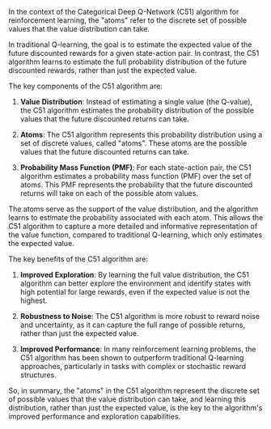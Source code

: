 In the context of the Categorical Deep Q-Network (C51) algorithm for reinforcement learning, the "atoms" refer to the discrete set of possible values that the value distribution can take.

In traditional Q-learning, the goal is to estimate the expected value of the future discounted rewards for a given state-action pair. In contrast, the C51 algorithm learns to estimate the full probability distribution of the future discounted rewards, rather than just the expected value.

The key components of the C51 algorithm are:

1. **Value Distribution**: Instead of estimating a single value (the Q-value), the C51 algorithm estimates the probability distribution of the possible values that the future discounted returns can take.

2. **Atoms**: The C51 algorithm represents this probability distribution using a set of discrete values, called "atoms". These atoms are the possible values that the future discounted returns can take.

3. **Probability Mass Function (PMF)**: For each state-action pair, the C51 algorithm estimates a probability mass function (PMF) over the set of atoms. This PMF represents the probability that the future discounted returns will take on each of the possible atom values.

The atoms serve as the support of the value distribution, and the algorithm learns to estimate the probability associated with each atom. This allows the C51 algorithm to capture a more detailed and informative representation of the value function, compared to traditional Q-learning, which only estimates the expected value.

The key benefits of the C51 algorithm are:

1. **Improved Exploration**: By learning the full value distribution, the C51 algorithm can better explore the environment and identify states with high potential for large rewards, even if the expected value is not the highest.

2. **Robustness to Noise**: The C51 algorithm is more robust to reward noise and uncertainty, as it can capture the full range of possible returns, rather than just the expected value.

3. **Improved Performance**: In many reinforcement learning problems, the C51 algorithm has been shown to outperform traditional Q-learning approaches, particularly in tasks with complex or stochastic reward structures.

So, in summary, the "atoms" in the C51 algorithm represent the discrete set of possible values that the value distribution can take, and learning this distribution, rather than just the expected value, is the key to the algorithm's improved performance and exploration capabilities.
